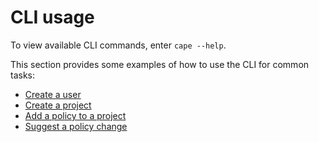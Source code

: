 # CLI usage

To view available CLI commands, enter `cape --help`.

This section provides some examples of how to use the CLI for common tasks:

* [Create a user](/cape-core/cli/usage/create-user/)
* [Create a project](/cape-core/cli/usage/create-project/)
* [Add a policy to a project](/cape-core/cli/usage/add-policy/)
* [Suggest a policy change](/cape-core/cli/usage/suggest-policy/)
